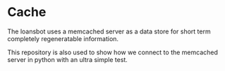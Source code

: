 # Cache

The loansbot uses a memcached server as a data store for short term completely
regeneratable information.

This repository is also used to show how we connect to the memcached server in
python with an ultra simple test.
